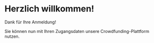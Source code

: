 Herzlich willkommen!
===
Dank für Ihre Anmeldung!

Sie können nun mit Ihren Zugangsdaten unsere Crowdfunding-Plattform nutzen.
